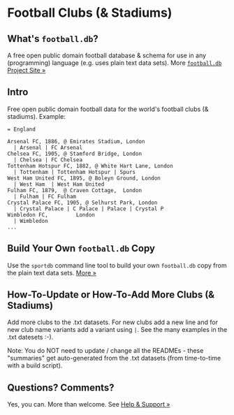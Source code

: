 # Football Clubs (& Stadiums)


## What's `football.db`?

A free open public domain football database & schema
for use in any (programming) language (e.g. uses plain text data sets).
More [`football.db` Project Site »](http://openfootball.github.io)




## Intro

Free open public domain football data for the world's football clubs (& stadiums). Example:

```
= England

Arsenal FC, 1886, @ Emirates Stadium, London
  | Arsenal | FC Arsenal  
Chelsea FC, 1905, @ Stamford Bridge, London
  | Chelsea | FC Chelsea
Tottenham Hotspur FC, 1882, @ White Hart Lane, London
  | Tottenham | Tottenham Hotspur | Spurs
West Ham United FC, 1895, @ Boleyn Ground, London
  | West Ham  | West Ham United
Fulham FC, 1879,  @ Craven Cottage,  London
  | Fulham | FC Fulham
Crystal Palace FC, 1905, @ Selhurst Park, London
  | Crystal Palace | C Palace | Palace | Crystal P
Wimbledon FC,         London
  | Wimbledon
...
```


## Build Your Own `football.db` Copy

Use the `sportdb` command line tool to build your own `football.db` copy
from the plain text data sets. [More »](https://github.com/openfootball/quick-starter)



## How-To-Update or How-To-Add More Clubs (& Stadiums)

Add more clubs to the .txt datasets. For new clubs add a new line and for new club name variants add a variant using `|`. See the many examples in the .txt datesets :-).

Note: You do NOT need to update / change all the READMEs - these "summaries" get auto-generated from the .txt datasets (from time-to-time with a build script).




## Questions? Comments?

Yes, you can. More than welcome.
See [Help & Support »](https://github.com/openfootball/help)


